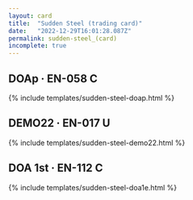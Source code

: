 ```yaml
---
layout: card
title:  "Sudden Steel (trading card)"
date:   "2022-12-29T16:01:28.087Z"
permalink: sudden-steel_(card)
incomplete: true
---
```


## DOAp &middot; EN-058 C

{% include templates/sudden-steel-doap.html %}


## DEMO22 &middot; EN-017 U

{% include templates/sudden-steel-demo22.html %}


## DOA 1st &middot; EN-112 C

{% include templates/sudden-steel-doa1e.html %}

